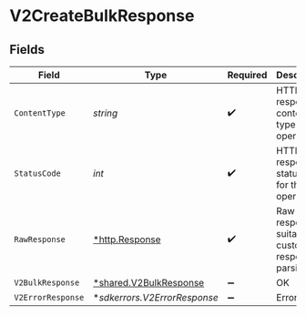 # V2CreateBulkResponse


## Fields

| Field                                                                  | Type                                                                   | Required                                                               | Description                                                            |
| ---------------------------------------------------------------------- | ---------------------------------------------------------------------- | ---------------------------------------------------------------------- | ---------------------------------------------------------------------- |
| `ContentType`                                                          | *string*                                                               | :heavy_check_mark:                                                     | HTTP response content type for this operation                          |
| `StatusCode`                                                           | *int*                                                                  | :heavy_check_mark:                                                     | HTTP response status code for this operation                           |
| `RawResponse`                                                          | [*http.Response](https://pkg.go.dev/net/http#Response)                 | :heavy_check_mark:                                                     | Raw HTTP response; suitable for custom response parsing                |
| `V2BulkResponse`                                                       | [*shared.V2BulkResponse](../../../pkg/models/shared/v2bulkresponse.md) | :heavy_minus_sign:                                                     | OK                                                                     |
| `V2ErrorResponse`                                                      | **sdkerrors.V2ErrorResponse*                                           | :heavy_minus_sign:                                                     | Error                                                                  |